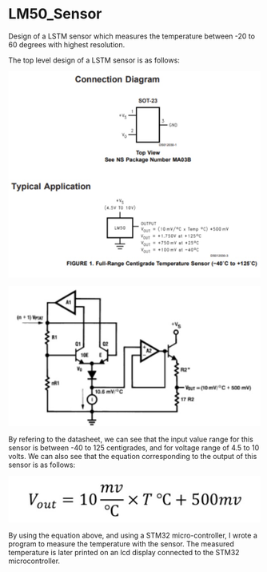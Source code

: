 # LM50_Sensor
 Design of a LSTM sensor which measures the temperature between -20 to 60 degrees with highest resolution.
 
 The top level design of a LSTM sensor is as follows:
 
 ![My Image](images/IMG_4952.jpg)
 
 ![My Image](images/IMG_4954.jpg)
  
 By refering to the datasheet, we can see that the input value range for this sensor is between -40 to 125 centigrades, and for voltage range of 4.5 to 10 volts. We can also see that the equation corresponding to the output of this sensor is as follows:
 
 ![My Image](images/IMG_4955.jpg)
 
 By using the equation above, and using a STM32 micro-controller, I wrote a program to measure the temperature with the sensor. The measured temperature is later printed on an lcd display connected to the STM32 microcontroller.
